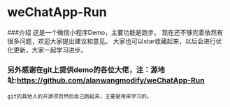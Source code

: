 # weChatApp-Run

###介绍
这是一个微信小程序Demo，主要功能是跑步。
现在还不够完善依然有很多问题，欢迎大家提出建议和意见。
大家也可以star收藏起来，以后会进行优化更新，大家一起学习进步。

### 另外感谢在git上提供demo的各位大佬，注：源地址:https://github.com/alanwangmodify/weChatApp-Run	
	
	git的其他人的开源项目然后自己跑起来，主要是用来学习的。
